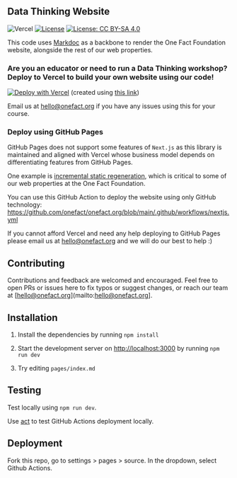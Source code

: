 ## Data Thinking Website

![Vercel](https://therealsujitk-vercel-badge.vercel.app/?app=datathinking-org) [![License](https://img.shields.io/badge/License-Apache_2.0-blue.svg)](https://opensource.org/licenses/Apache-2.0) [![License: CC BY-SA 4.0](https://img.shields.io/badge/License-CC_BY--SA_4.0-lightgrey.svg)](https://creativecommons.org/licenses/by-sa/4.0/)

This code uses [Markdoc](https://markdoc.dev) as a backbone to render the One Fact Foundation website, alongside the rest of our web properties.

### Are you an educator or need to run a Data Thinking workshop? Deploy to Vercel to build your own website using our code!

[![Deploy with Vercel](https://vercel.com/button)](https://vercel.com/new/clone?repository-url=https%3A%2F%2Fgithub.com%2Fonefact%2Fdatathinking.org%2F&demo-title=Data%20Thinking%20Website&demo-description=Static%2C%20interactive%2C%20scalable%2C%20open%20source%20course%20content&demo-url=https%3A%2F%2Fdatathinking.org) (created using [this link](https://vercel.com/docs/deploy-button#generate-your-own))

Email us at hello@onefact.org if you have any issues using this for your course.

### Deploy using GitHub Pages

GitHub Pages does not support some features of `Next.js` as this library is maintained and aligned with Vercel whose business model depends on differentiating features from GitHub Pages. 

One example is [incremental static regeneration](https://nextjs.org/docs/basic-features/data-fetching/incremental-static-regeneration), which is critical to some of our web properties at the One Fact Foundation. 

You can use this GitHub Action to deploy the website using only GitHub technology: https://github.com/onefact/onefact.org/blob/main/.github/workflows/nextjs.yml

If you cannot afford Vercel and need any help deploying to GitHub Pages please email us at hello@onefact.org and we will do our best to help :)

## Contributing

Contributions and feedback are welcomed and encouraged. Feel free to open PRs or issues here to fix typos or suggest changes, or reach our team at [hello@onefact.org](mailto:hello@onefact.org]. 

## Installation

1. Install the dependencies by running `npm install`

2. Start the development server on [http://localhost:3000](http://localhost:3000) by running `npm run dev`

3. Try editing `pages/index.md`

## Testing

Test locally using `npm run dev`.

Use [act](https://github.com/nektos/act) to test GitHub Actions deployment locally.

## Deployment

Fork this repo, go to settings > pages > source. In the dropdown, select Github Actions.
